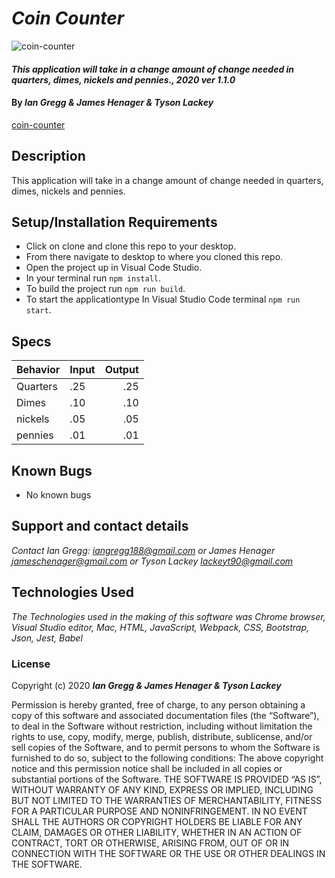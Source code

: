 # _Coin Counter_

![coin-counter](https://media.giphy.com/media/QaPkV29BJh3gI/giphy.gif)

#### _This application will take in a change amount of change needed in quarters, dimes, nickels and pennies., 2020 ver 1.1.0_

#### By _Ian Gregg & James Henager & Tyson Lackey_
[coin-counter](https://github.com/oldgregg89/CoinCounter-)

## Description

This application will take in a change amount of change needed in quarters, dimes, nickels and pennies.

## Setup/Installation Requirements

* Click on clone and clone this repo to your desktop.
* From there navigate to desktop to where you cloned this repo.
* Open the project up in Visual Code Studio.
* In your terminal run ```npm install```.
* To build the project run ```npm run build```.
* To start the applicationtype In Visual Studio Code terminal ```npm run start```.

## Specs

| Behavior    | Input | Output |
| :-----------| ------| ------: |
| Quarters | .25 | .25|
| Dimes | .10 | .10 |
| nickels | .05 | .05 |
| pennies | .01 | .01 |

## Known Bugs

* No known bugs

## Support and contact details

_Contact Ian Gregg: <iangregg188@gmail.com>
or
James Henager <jameschenager@gmail.com> 
or
Tyson Lackey <lackeyt90@gmail.com>_

## Technologies Used

_The Technologies used in the making of this software was Chrome browser, Visual Studio editor, Mac, HTML, JavaScript, Webpack, CSS, Bootstrap, Json, Jest, Babel_

### License

Copyright (c) 2020 **_Ian Gregg & James Henager & Tyson Lackey_**

Permission is hereby granted, free of charge, to any person obtaining a copy of this software and associated documentation files (the “Software”), to deal in the Software without restriction, including without limitation the rights to use, copy, modify, merge, publish, distribute, sublicense, and/or sell copies of the Software, and to permit persons to whom the Software is furnished to do so, subject to the following conditions:
The above copyright notice and this permission notice shall be included in all copies or substantial portions of the Software.
THE SOFTWARE IS PROVIDED “AS IS”, WITHOUT WARRANTY OF ANY KIND, EXPRESS OR IMPLIED, INCLUDING BUT NOT LIMITED TO THE WARRANTIES OF MERCHANTABILITY, FITNESS FOR A PARTICULAR PURPOSE AND NONINFRINGEMENT. IN NO EVENT SHALL THE AUTHORS OR COPYRIGHT HOLDERS BE LIABLE FOR ANY CLAIM, DAMAGES OR OTHER LIABILITY, WHETHER IN AN ACTION OF CONTRACT, TORT OR OTHERWISE, ARISING FROM, OUT OF OR IN CONNECTION WITH THE SOFTWARE OR THE USE OR OTHER DEALINGS IN THE SOFTWARE.